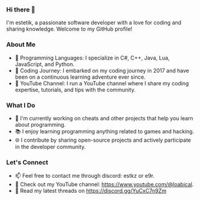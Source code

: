 ### Hi there 👋

I'm estetik, a passionate software developer with a love for coding and sharing knowledge. Welcome to my GitHub profile!

### About Me
- 🌟 Programming Languages: I specialize in C#, C++, Java, Lua, JavaScript, and Python.
- 🚀 Coding Journey: I embarked on my coding journey in 2017 and have been on a continuous learning adventure ever since.
- 🎥 YouTube Channel: I run a YouTube channel where I share my coding expertise, tutorials, and tips with the community.

### What I Do
- 💼 I'm currently working on cheats and other projects that help you learn about programming.
- 📚 I enjoy learning programming anything related to games and hacking.
- 🌐 I contribute by sharing open-source projects and actively participate in the developer community.

### Let's Connect
- 📫 Feel free to contact me through discord: estkz or e9r.
- 🎯 Check out my YouTube channel: https://www.youtube.com/@loabical.
- 📝 Read my latest threads on https://discord.gg/YuCxC7n9Zm
